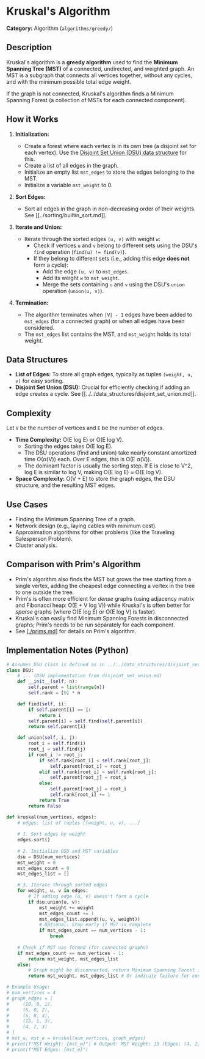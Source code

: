 # Kruskal's Algorithm

**Category:** Algorithm (`algorithms/greedy/`)

## Description

Kruskal's algorithm is a **greedy algorithm** used to find the **Minimum Spanning Tree (MST)** of a connected, undirected, and weighted graph. An MST is a subgraph that connects all vertices together, without any cycles, and with the minimum possible total edge weight.

If the graph is not connected, Kruskal's algorithm finds a Minimum Spanning Forest (a collection of MSTs for each connected component).

## How it Works

1.  **Initialization:**
    *   Create a forest where each vertex is in its own tree (a disjoint set for each vertex). Use the [Disjoint Set Union (DSU) data structure](../../data_structures/disjoint_set_union.md) for this.
    *   Create a list of all edges in the graph.
    *   Initialize an empty list `mst_edges` to store the edges belonging to the MST.
    *   Initialize a variable `mst_weight` to 0.

2.  **Sort Edges:**
    *   Sort all edges in the graph in non-decreasing order of their weights. See [[../sorting/builtin_sort.md]].

3.  **Iterate and Union:**
    *   Iterate through the sorted edges `(u, v)` with weight `w`:
        *   Check if vertices `u` and `v` belong to different sets using the DSU's `find` operation (`find(u) != find(v)`).
        *   If they belong to different sets (i.e., adding this edge **does not** form a cycle):
            *   Add the edge `(u, v)` to `mst_edges`.
            *   Add its weight `w` to `mst_weight`.
            *   Merge the sets containing `u` and `v` using the DSU's `union` operation (`union(u, v)`).

4.  **Termination:**
    *   The algorithm terminates when `|V| - 1` edges have been added to `mst_edges` (for a connected graph) or when all edges have been considered.
    *   The `mst_edges` list contains the MST, and `mst_weight` holds its total weight.

## Data Structures

*   **List of Edges:** To store all graph edges, typically as tuples `(weight, u, v)` for easy sorting.
*   **Disjoint Set Union (DSU):** Crucial for efficiently checking if adding an edge creates a cycle. See [[../../data_structures/disjoint_set_union.md]].

## Complexity

Let `V` be the number of vertices and `E` be the number of edges.

*   **Time Complexity:** O(E log E) or O(E log V).
    *   Sorting the edges takes O(E log E).
    *   The DSU operations (find and union) take nearly constant amortized time O(α(V)) each. Over E edges, this is O(E α(V)).
    *   The dominant factor is usually the sorting step. If E is close to V^2, log E is similar to log V, making O(E log E) ≈ O(E log V).
*   **Space Complexity:** O(V + E) to store the graph edges, the DSU structure, and the resulting MST edges.

## Use Cases

*   Finding the Minimum Spanning Tree of a graph.
*   Network design (e.g., laying cables with minimum cost).
*   Approximation algorithms for other problems (like the Traveling Salesperson Problem).
*   Cluster analysis.

## Comparison with Prim's Algorithm

*   Prim's algorithm also finds the MST but grows the tree starting from a single vertex, adding the cheapest edge connecting a vertex in the tree to one outside the tree.
*   Prim's is often more efficient for *dense* graphs (using adjacency matrix and Fibonacci heap: O(E + V log V)) while Kruskal's is often better for *sparse* graphs (where O(E log E) or O(E log V) is faster).
*   Kruskal's can easily find Minimum Spanning Forests in disconnected graphs; Prim's needs to be run separately for each component.
*   See [[./prims.md](./prims.md)] for details on Prim's algorithm.

## Implementation Notes (Python)

```python
# Assumes DSU class is defined as in ../../data_structures/disjoint_set_union.md
class DSU:
    # ... (DSU implementation from disjoint_set_union.md)
    def __init__(self, n):
        self.parent = list(range(n))
        self.rank = [0] * n

    def find(self, i):
        if self.parent[i] == i:
            return i
        self.parent[i] = self.find(self.parent[i])
        return self.parent[i]

    def union(self, i, j):
        root_i = self.find(i)
        root_j = self.find(j)
        if root_i != root_j:
            if self.rank[root_i] < self.rank[root_j]:
                self.parent[root_i] = root_j
            elif self.rank[root_i] > self.rank[root_j]:
                self.parent[root_j] = root_i
            else:
                self.parent[root_j] = root_i
                self.rank[root_i] += 1
            return True
        return False

def kruskal(num_vertices, edges):
    # edges: list of tuples [(weight, u, v), ...]
    
    # 1. Sort edges by weight
    edges.sort() 
    
    # 2. Initialize DSU and MST variables
    dsu = DSU(num_vertices)
    mst_weight = 0
    mst_edges_count = 0
    mst_edges_list = []

    # 3. Iterate through sorted edges
    for weight, u, v in edges:
        # If adding edge (u, v) doesn't form a cycle
        if dsu.union(u, v):
            mst_weight += weight
            mst_edges_count += 1
            mst_edges_list.append((u, v, weight))
            # Optional: Stop early if MST is complete
            if mst_edges_count == num_vertices - 1:
                break
                
    # Check if MST was formed (for connected graphs)
    if mst_edges_count == num_vertices - 1:
        return mst_weight, mst_edges_list
    else:
        # Graph might be disconnected, return Minimum Spanning Forest info
        return mst_weight, mst_edges_list # Or indicate failure for connected expectation

# Example Usage:
# num_vertices = 4
# graph_edges = [
#     (10, 0, 1),
#     (6, 0, 2),
#     (5, 0, 3),
#     (15, 1, 3),
#     (4, 2, 3)
# ]
# mst_w, mst_e = kruskal(num_vertices, graph_edges)
# print(f"MST Weight: {mst_w}") # Output: MST Weight: 19 (Edges: (4, 2, 3), (5, 0, 3), (10, 0, 1))
# print(f"MST Edges: {mst_e}")
``` 